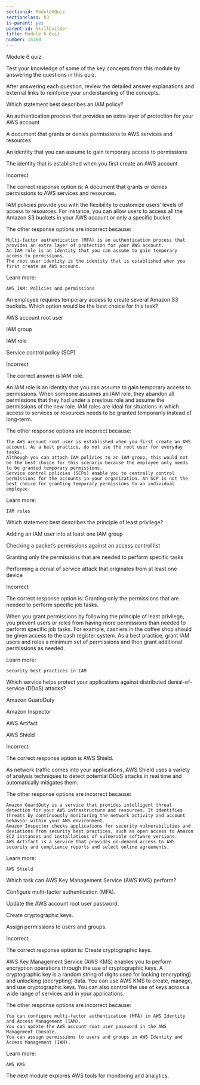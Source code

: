 ```yaml
---
sectionid: Module6Quiz
sectionclass: h3
is-parent: yes
parent-id: Skillbuilder
title: Module 6 Quiz
number: 14360
---
```


Module 6 quiz

Test your knowledge of some of the key concepts from this module by answering the questions in this quiz.

After answering each question, review the detailed answer explanations and external links to reinforce your understanding of the concepts.

Which statement best describes an IAM policy?

An authentication process that provides an extra layer of protection for your AWS account

A document that grants or denies permissions to AWS services and resources

An identity that you can assume to gain temporary access to permissions

The identity that is established when you first create an AWS account

Incorrect

The correct response option is: A document that grants or denies permissions to AWS services and resources.

 

IAM policies provide you with the flexibility to customize users’ levels of access to resources. For instance, you can allow users to access all the Amazon S3 buckets in your AWS account or only a specific bucket.


The other response options are incorrect because:

    Multi-factor authentication (MFA) is an authentication process that provides an extra layer of protection for your AWS account.
    An IAM role is an identity that you can assume to gain temporary access to permissions.
    The root user identity is the identity that is established when you first create an AWS account.

Learn more:

    AWS IAM: Policies and permissions

An employee requires temporary access to create several Amazon S3 buckets. Which option would be the best choice for this task?

AWS account root user

IAM group

IAM role

Service control policy (SCP)

Incorrect

The correct answer is IAM role.

 

An IAM role is an identity that you can assume to gain temporary access to permissions. When someone assumes an IAM role, they abandon all permissions that they had under a previous role and assume the permissions of the new role. IAM roles are ideal for situations in which access to services or resources needs to be granted temporarily instead of long-term.

 

The other response options are incorrect because:

    The AWS account root user is established when you first create an AWS account. As a best practice, do not use the root user for everyday tasks.
    Although you can attach IAM policies to an IAM group, this would not be the best choice for this scenario because the employee only needs to be granted temporary permissions.
    Service control policies (SCPs) enable you to centrally control permissions for the accounts in your organization. An SCP is not the best choice for granting temporary permissions to an individual employee.

Learn more:

    IAM roles

Which statement best describes the principle of least privilege?

Adding an IAM user into at least one IAM group

Checking a packet’s permissions against an access control list

Granting only the permissions that are needed to perform specific tasks

Performing a denial of service attack that originates from at least one device

Incorrect

The correct response option is: Granting only the permissions that are needed to perform specific job tasks.

 

When you grant permissions by following the principle of least privilege, you prevent users or roles from having more permissions than needed to perform specific job tasks. For example, cashiers in the coffee shop should be given access to the cash register system. As a best practice, grant IAM users and roles a minimum set of permissions and then grant additional permissions as needed.


Learn more:

    Security best practices in IAM

Which service helps protect your applications against distributed denial-of-service (DDoS) attacks?

Amazon GuardDuty

Amazon Inspector

AWS Artifact

AWS Shield

Incorrect

The correct response option is AWS Shield.


As network traffic comes into your applications, AWS Shield uses a variety of analysis techniques to detect potential DDoS attacks in real time and automatically mitigates them.


The other response options are incorrect because:

    Amazon GuardDuty is a service that provides intelligent threat detection for your AWS infrastructure and resources. It identifies threats by continuously monitoring the network activity and account behavior within your AWS environment.
    Amazon Inspector checks applications for security vulnerabilities and deviations from security best practices, such as open access to Amazon EC2 instances and installations of vulnerable software versions.
    AWS Artifact is a service that provides on-demand access to AWS security and compliance reports and select online agreements.

Learn more:

    AWS Shield

Which task can AWS Key Management Service (AWS KMS) perform?

Configure multi-factor authentication (MFA).

Update the AWS account root user password.

Create cryptographic keys.

Assign permissions to users and groups.

Incorrect

The correct response option is: Create cryptographic keys.

 

AWS Key Management Service (AWS KMS) enables you to perform encryption operations through the use of cryptographic keys. A cryptographic key is a random string of digits used for locking (encrypting) and unlocking (decrypting) data. You can use AWS KMS to create, manage, and use cryptographic keys. You can also control the use of keys across a wide range of services and in your applications.

 

The other response options are incorrect because:

    You can configure multi-factor authentication (MFA) in AWS Identity and Access Management (IAM).
    You can update the AWS account root user password in the AWS Management Console.
    You can assign permissions to users and groups in AWS Identity and Access Management (IAM).

Learn more:

    AWS KMS

The next module explores AWS tools for monitoring and analytics.